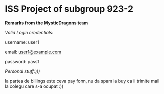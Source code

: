 # ISS Project of subgroup 923-2

**Remarks from the MysticDragons team**

_Valid Login credentials:_

username: user1

email: user1@example.com

password: pass1

_Personal stuff:)))_

la partea de billings este ceva pay form, nu da spam la buy ca ii trimite mail la colegu care s-a ocupat :))
